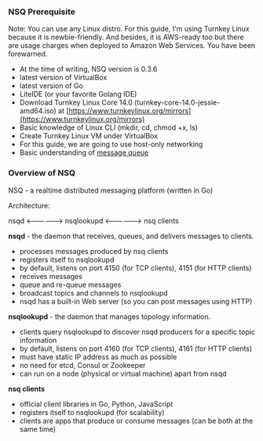 <script>
  (function(i,s,o,g,r,a,m){i['GoogleAnalyticsObject']=r;i[r]=i[r]||function(){
  (i[r].q=i[r].q||[]).push(arguments)},i[r].l=1*new Date();a=s.createElement(o),
  m=s.getElementsByTagName(o)[0];a.async=1;a.src=g;m.parentNode.insertBefore(a,m)
  })(window,document,'script','//www.google-analytics.com/analytics.js','ga');

  ga('create', 'UA-71257746-1', 'auto');
  ga('send', 'pageview');

</script>

### NSQ Prerequisite

Note: You can use any Linux distro. For this guide, I'm using Turnkey Linux because it is newbie-friendly.
And besides, it is AWS-ready too but there are usage charges when deployed to Amazon Web Services. You have
been forewarned.

- At the time of writing, NSQ version is 0.3.6
- latest version of VirtualBox
- latest version of Go
- LiteIDE (or your favorite Golang IDE)
- Download Turnkey Linux Core 14.0 (turnkey-core-14.0-jessie-amd64.iso) at 
[https://www.turnkeylinux.org/mirrors](https://www.turnkeylinux.org/mirrors)
- Basic knowledge of Linux CLI (mkdir, cd, chmod +x, ls)
- Create Turnkey Linux VM under VirtualBox
- For this guide, we are going to use host-only networking
- Basic understanding of [message queue](https://itjumpstart.wordpress.com/2015/09/12/why-zeromq-hintjens/)

### Overview of NSQ

NSQ - a realtime distributed messaging platform (written in Go)

Architecture:

nsqd <------> nsqlookupd <------> nsq clients

**nsqd** - the daemon that receives, queues, and delivers messages to clients.

- processes messages produced by nsq clients
- registers itself to nsqlookupd
- by default, listens on port 4150 (for TCP clients), 4151 (for HTTP clients)
- receives messages
- queue and re-queue messages
- broadcast topics and channels to nsqlookupd
- nsqd has a built-in Web server (so you can post messages using HTTP)

**nsqlookupd** - the daemon that manages topology information.

- clients query nsqlookupd to discover nsqd producers for a specific topic information
- by default, listens on port 4160 (for TCP clients), 4161 (for HTTP clients)
- must have static IP address as much as possible
- no need for etcd, Consul or Zookeeper
- can run on a node (physical or virtual machine) apart from nsqd

**nsq clients**

- official client libraries in Go, Python, JavaScript
- registers itself to nsqlookupd (for scalability)
- clients are apps that produce or consume messages (can be both at the same time)
